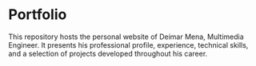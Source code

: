 # Portfolio
This repository hosts the personal website of Deimar Mena, Multimedia Engineer. It presents his professional profile, experience, technical skills, and a selection of projects developed throughout his career.
